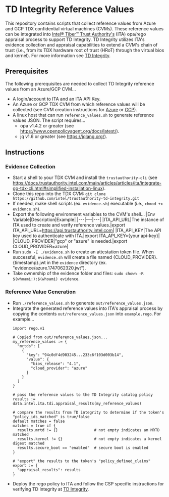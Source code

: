 # TD Integrity Reference Values
This repository contains scripts that collect reference values from Azure and GCP TDX confidential virtual machines (CVMs).
These reference values can be integrated into [Intel® Tiber™ Trust Authority's](http://www.intel.com/trustauthority) (ITA)
opa/rego appraisal process to support TD Integrity.  TD Integrity utilizes ITA's evidence collection and appraisal capabilities to extend a CVM's chain of trust (i.e., from its TDX hardware root of trust (HRoT) through the virtual bios and kernel).  For more information see [TD Integrity](https://docs.trustauthority.intel.com/main/articles/articles/ita/concept-td-integrity.html).

## Prerequisites
The following prerequisites are needed to collect TD Integrity reference values from an Azure/GCP CVM...
- A login/account to ITA and an ITA API Key.
- An Azure or GCP TDX CVM from which reference values will be collected (see CVM creation instructions for [Azure](https://docs.trustauthority.intel.com/main/articles/articles/ita/tutorial-tdx.html#creating-a-vm-with-intel-tdx-on-microsoft-azure) or [GCP](https://docs.trustauthority.intel.com/main/articles/articles/ita/tutorial-tdx.html#creating-a-cvm-with-intel-tdx-on-gcp)).
- A linux host that can run `reference_values.sh` to generate reference values JSON.  The script requires...
  - opa v1.4.2 or greater (see https://www.openpolicyagent.org/docs/latest/).
  - jq v1.6 or greater (see https://jqlang.org/). 

## Instructions
### Evidence Collection
- Start a shell to your TDX CVM and install the `trustauthority-cli` (see https://docs.trustauthority.intel.com/main/articles/articles/ita/integrate-go-tdx-cli.html#simplified-installation-linux).
- Clone this repo into the TDX CVM: `git clone https://github.com/intel/trustauthority-td-integrity.git`
- If needed, make shell scripts (ex. `evidence.sh`) executable (i.e., `chmod +x evidence.sh`).
- Export the following environment variables to the CVM's shell...
    |Env Variable|Description|Example|
    |---|---|---|
    |ITA_API_URL|The instance of ITA used to create and verify reference values.|export ITA_API_URL=https://api.trustauthority.intel.com|
    |ITA_API_KEY|The API key used to authenticate with ITA.|export ITA_API_KEY={your api-key}|
    |CLOUD_PROVIDER|"gcp" or "azure" is needed.|export CLOUD_PROVIDER=azure|
- Run `sudo -E ./evidence.sh` to create an attestation token file.  When successful, `evidence.sh` will create a file named {CLOUD_PROVIDER}.{timestamp}.jwt in the `evidence` directory (ex. "evidence/azure.1747062320.jwt").
- Take ownership of the evidence folder and files: `sudo chown -R $(whoami:):$(whoami) evidence`.

### Reference Value Generation
- Run `./reference_values.sh` to generate `out/reference_values.json`.
- Integrate the generated reference values into ITA's appraisal process by copying the contents `out/reference_values.json` into `example.rego`.  For example...
  ```
  import rego.v1

  # Copied from out/reference_values.json...
  my_reference_values := {
    "mrtds": [
      {
        "key": "94c0df4d903245...233c6f103d003b14",
        "value": {
          "bios_release": "4.1",
          "cloud_provider": "azure"
        }
      }
    ]
  }

  # pass the reference values to the TD Integrity catalog policy
  results := data.intel.ita.tdi.appraisal_results(my_reference_values)

  # compare the results from TD integrity to determine if the token's "policy_ids_matched" is true/false
  default matches = false
  matches = true if {
    results.mrtd != {}                # not empty indicates an MRTD matched
    results.kernel != {}              # not empty indicates a kernel digest matched
    results.secure_boot == "enabled"  # secure boot is enabled
  }

  # "export" the results to the token's "policy_defined_claims"
  export := {
    "appraisal_results": results
  }

  ```
- Deploy the rego policy to ITA and follow the CSP specific instructions for verifying TD Integrity at [TD Integrity](https://docs.trustauthority.intel.com/main/articles/articles/ita/concept-td-integrity.html).
  